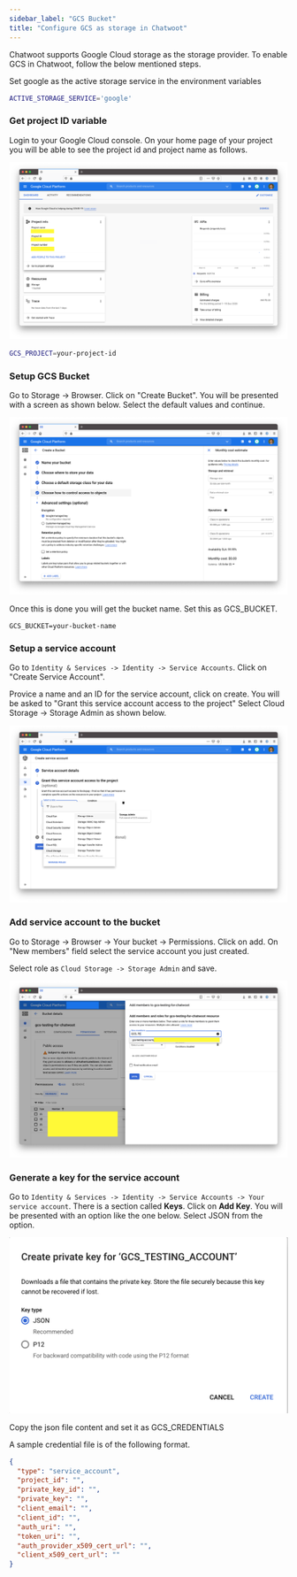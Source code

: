 ```yaml
---
sidebar_label: "GCS Bucket"
title: "Configure GCS as storage in Chatwoot"
---
```


Chatwoot supports Google Cloud storage as the storage provider. To enable GCS in Chatwoot, follow the below mentioned steps.

Set google as the active storage service in the environment variables

```bash
ACTIVE_STORAGE_SERVICE='google'
```

### Get project ID variable

Login to your Google Cloud console. On your home page of your project you will be able to see the project id and project name as follows.

![get-your-project-id](./images/get-your-project-id.png)

```bash
GCS_PROJECT=your-project-id
```

### Setup GCS Bucket

Go to Storage -> Browser. Click on "Create Bucket". You will be presented with a screen as shown below. Select the default values and continue.

![create-a-bucket](./images/create-a-bucket.png)

Once this is done you will get the bucket name. Set this as GCS_BUCKET.

```
GCS_BUCKET=your-bucket-name
```

### Setup a service account

Go to `Identity & Services -> Identity -> Service Accounts`. Click on "Create Service Account".

Provice a name and an ID for the service account, click on create. You will be asked to "Grant this service account access to the project" Select Cloud Storage -> Storage Admin as shown below.

![storage-admin](./images/storage-admin.png)

### Add service account to the bucket

Go to Storage -> Browser -> Your bucket -> Permissions. Click on add. On "New members" field select the service account you just created.

Select role as `Cloud Storage -> Storage Admin` and save.

![permissions](./images/permissions.png)

### Generate a key for the service account

Go to `Identity & Services -> Identity -> Service Accounts -> Your service account`. There is a section called **Keys**. Click on **Add Key**. You will be presented with an option like the one below. Select JSON from the option.

![json](./images/json.png)

Copy the json file content and set it as GCS_CREDENTIALS

A sample credential file is of the following format.

```json
{
  "type": "service_account",
  "project_id": "",
  "private_key_id": "",
  "private_key": "",
  "client_email": "",
  "client_id": "",
  "auth_uri": "",
  "token_uri": "",
  "auth_provider_x509_cert_url": "",
  "client_x509_cert_url": ""
}
```
